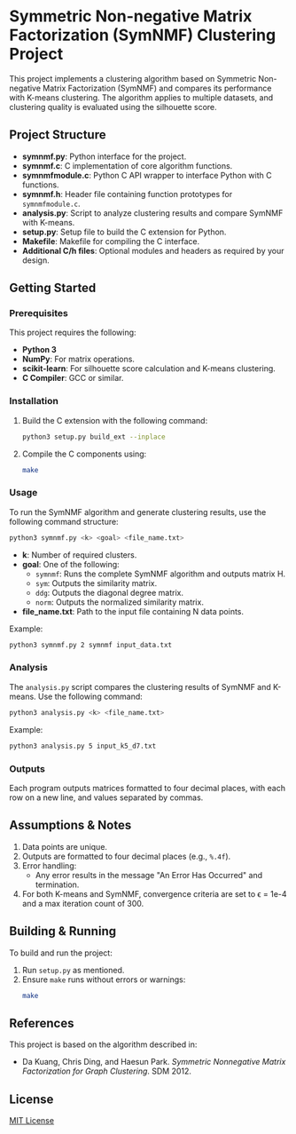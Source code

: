 
# Symmetric Non-negative Matrix Factorization (SymNMF) Clustering Project

This project implements a clustering algorithm based on Symmetric Non-negative Matrix Factorization (SymNMF) and compares its performance with K-means clustering. The algorithm applies to multiple datasets, and clustering quality is evaluated using the silhouette score.

## Project Structure

- **symnmf.py**: Python interface for the project.
- **symnmf.c**: C implementation of core algorithm functions.
- **symnmfmodule.c**: Python C API wrapper to interface Python with C functions.
- **symnmf.h**: Header file containing function prototypes for `symnmfmodule.c`.
- **analysis.py**: Script to analyze clustering results and compare SymNMF with K-means.
- **setup.py**: Setup file to build the C extension for Python.
- **Makefile**: Makefile for compiling the C interface.
- **Additional C/h files**: Optional modules and headers as required by your design.

## Getting Started

### Prerequisites

This project requires the following:
- **Python 3**
- **NumPy**: For matrix operations.
- **scikit-learn**: For silhouette score calculation and K-means clustering.
- **C Compiler**: GCC or similar.

### Installation

1. Build the C extension with the following command:
   ```bash
   python3 setup.py build_ext --inplace
   ```

2. Compile the C components using:
   ```bash
   make
   ```

### Usage

To run the SymNMF algorithm and generate clustering results, use the following command structure:

```bash
python3 symnmf.py <k> <goal> <file_name.txt>
```

- **k**: Number of required clusters.
- **goal**: One of the following:
  - `symnmf`: Runs the complete SymNMF algorithm and outputs matrix H.
  - `sym`: Outputs the similarity matrix.
  - `ddg`: Outputs the diagonal degree matrix.
  - `norm`: Outputs the normalized similarity matrix.
- **file_name.txt**: Path to the input file containing N data points.

Example:
```bash
python3 symnmf.py 2 symnmf input_data.txt
```

### Analysis

The `analysis.py` script compares the clustering results of SymNMF and K-means. Use the following command:

```bash
python3 analysis.py <k> <file_name.txt>
```

Example:
```bash
python3 analysis.py 5 input_k5_d7.txt
```

### Outputs

Each program outputs matrices formatted to four decimal places, with each row on a new line, and values separated by commas.

## Assumptions & Notes

1. Data points are unique.
2. Outputs are formatted to four decimal places (e.g., `%.4f`).
3. Error handling:
   - Any error results in the message "An Error Has Occurred" and termination.
4. For both K-means and SymNMF, convergence criteria are set to ϵ = 1e-4 and a max iteration count of 300.

## Building & Running

To build and run the project:
1. Run `setup.py` as mentioned.
2. Ensure `make` runs without errors or warnings:
   ```bash
   make
   ```

## References

This project is based on the algorithm described in:
- Da Kuang, Chris Ding, and Haesun Park. *Symmetric Nonnegative Matrix Factorization for Graph Clustering*. SDM 2012.

## License

[MIT License](LICENSE)
